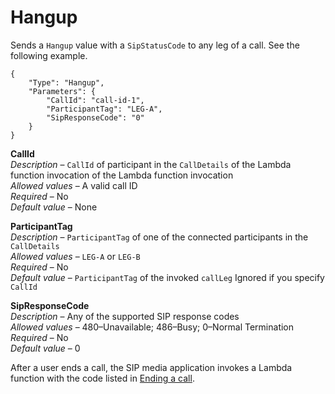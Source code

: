 # Hangup<a name="hangup"></a>

Sends a `Hangup` value with a `SipStatusCode` to any leg of a call\. See the following example\.

```
{
    "Type": "Hangup",
    "Parameters": {
        "CallId": "call-id-1",
        "ParticipantTag": "LEG-A",
        "SipResponseCode": "0"
    }
}
```

**CallId**  
*Description* – `CallId` of participant in the `CallDetails` of the Lambda function invocation of the Lambda function invocation  
*Allowed values* – A valid call ID  
*Required* – No  
*Default value* – None

**ParticipantTag**  
*Description* – `ParticipantTag` of one of the connected participants in the `CallDetails`  
*Allowed values* – `LEG-A` or `LEG-B`  
*Required* – No  
*Default value* – `ParticipantTag` of the invoked `callLeg` Ignored if you specify `CallId`

**SipResponseCode**  
*Description* – Any of the supported SIP response codes  
*Allowed values* – 480–Unavailable; 486–Busy; 0–Normal Termination  
*Required* – No  
*Default value* – 0

After a user ends a call, the SIP media application invokes a Lambda function with the code listed in [Ending a call](case-5.md)\.